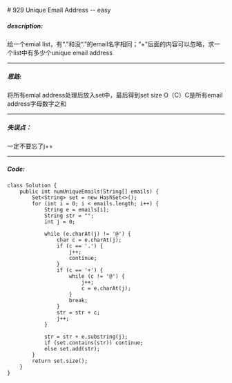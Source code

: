 \# 929 Unique Email Address -- easy
##### description:
给一个emial list，有“.”和没“.”的email名字相同；“+”后面的内容可以忽略，求一个list中有多少个unique email address
****************
##### 思路:
将所有emial address处理后放入set中，最后得到set size
O（C）C是所有email address字母数字之和
**********
##### 失误点：
一定不要忘了j++
********
##### Code:
```
class Solution {
    public int numUniqueEmails(String[] emails) {
        Set<String> set = new HashSet<>();
        for (int i = 0; i < emails.length; i++) {
            String e = emails[i];
            String str = "";
            int j = 0;

            while (e.charAt(j) != '@') {
                char c = e.charAt(j);
                if (c == '.') {
                    j++;
                    continue;
                }
                if (c == '+') {
                    while (c != '@') {
                        j++;
                        c = e.charAt(j);
                    }
                    break;
                }
                str = str + c;
                j++;
            }

            str = str + e.substring(j);
            if (set.contains(str)) continue;
            else set.add(str);
        }
        return set.size();
    }
}
```
